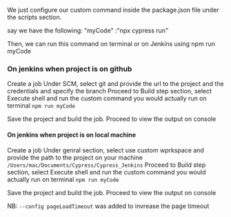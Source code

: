 We  just configure our custom command inside the package.json file under the scripts section.

say  we have the following:
"myCode" :"npx cypress run"

Then, we can run this command on terminal or on Jenkins using npm run myCode

### On jenkins when project is on github
Create a job
Under SCM, select git and provide the url to the project and the credentials and specify the branch
Proceed to Build step section, select Execute shell and run the custom command you would actually run on terminal `npm run myCode`

Save the project and build the job. Proceed to view the output on console

#### On jenkins when project is on local machine
Create a job
Under genral section, select use custom wprkspace and provide the path to the project on your machine `/Users/mac/Documents/Cypress/Cypress_Jenkins` 
Proceed to Build step section, select Execute shell and run the custom command you would actually run on terminal `npm run myCode`

Save the project and build the job. Proceed to view the output on console

NB: `--config pageLoadTimeout` was added to invrease the page timeout
